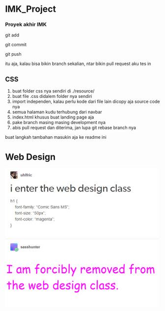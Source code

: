 # IMK_Project
### Proyek akhir IMK

git add

git commit

git push

itu aja, kalau bisa bikin branch sekalian, ntar bikin pull request aku tes in

## CSS
1. buat folder css nya sendiri di ./resource/
2. buat file .css didalem folder nya sendiri
3. import independen, kalau perlu kode dari file lain dicopy aja source code nya
4. semua halaman kudu terhubung dari navbar
5. index.html khusus buat landing page aja
6. pake branch masing masing development nya
7. abis pull request dan diterima, jan lupa git rebase branch nya

buat langkah tambahan masukin aja ke readme ini

# Web Design
![Screenshot](Web-Design.png)
